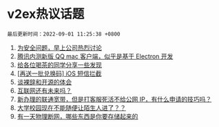 # v2ex热议话题

`最后更新时间：2022-09-01 11:25:38 +0800`

1. [为安全问题，早上公司热烈讨论](https://www.v2ex.com/t/876693)
1. [腾讯内测新版 QQ mac 客户端，似乎是基于 Electron 开发](https://www.v2ex.com/t/876823)
1. [给各位喝茶的同学分享一些发现](https://www.v2ex.com/t/876775)
1. [[再送一批兑换码] iOS 短信拦截](https://www.v2ex.com/t/876876)
1. [谈裸辞和开源的体会](https://www.v2ex.com/t/876779)
1. [互联网还有未来吗？](https://www.v2ex.com/t/876674)
1. [新办理的联通宽带，但是打客服死活不给公网 IP，有什么申请的技巧吗？](https://www.v2ex.com/t/876770)
1. [大学校园现在不能随便让陌生人进了？？](https://www.v2ex.com/t/876910)
1. [有一天物理断网，哪些东西是你要存储起来的](https://www.v2ex.com/t/876861)

